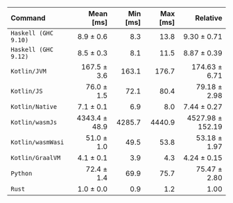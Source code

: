| Command | Mean [ms] | Min [ms] | Max [ms] | Relative |
|:---|---:|---:|---:|---:|
| `Haskell (GHC 9.10)` | 8.9 ± 0.6 | 8.3 | 13.8 | 9.30 ± 0.71 |
| `Haskell (GHC 9.12)` | 8.5 ± 0.3 | 8.1 | 11.5 | 8.87 ± 0.39 |
| `Kotlin/JVM` | 167.5 ± 3.6 | 163.1 | 176.7 | 174.63 ± 6.71 |
| `Kotlin/JS` | 76.0 ± 1.5 | 72.1 | 80.4 | 79.18 ± 2.98 |
| `Kotlin/Native` | 7.1 ± 0.1 | 6.9 | 8.0 | 7.44 ± 0.27 |
| `Kotlin/wasmJs` | 4343.4 ± 48.9 | 4285.7 | 4440.9 | 4527.98 ± 152.19 |
| `Kotlin/wasmWasi` | 51.0 ± 1.0 | 49.5 | 53.8 | 53.18 ± 1.97 |
| `Kotlin/GraalVM` | 4.1 ± 0.1 | 3.9 | 4.3 | 4.24 ± 0.15 |
| `Python` | 72.4 ± 1.4 | 69.9 | 75.7 | 75.47 ± 2.80 |
| `Rust` | 1.0 ± 0.0 | 0.9 | 1.2 | 1.00 |
